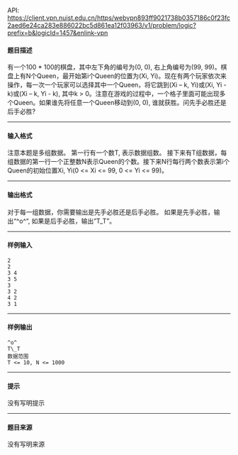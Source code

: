 API: https://client.vpn.nuist.edu.cn/https/webvpn893ff9021738b0357186c0f23fc2aed6e24ca283e886022bc5d861ea12f03963/v1/problem/logic?prefix=b&logicId=1457&enlink-vpn

#### 题目描述

有一个100 \* 100的棋盘，其中左下角的编号为(0, 0), 右上角编号为(99, 99)。棋盘上有N个Queen，最开始第i个Queen的位置为(Xi, Yi)。现在有两个玩家依次来操作，每一次一个玩家可以选择其中一个Queen，将它跳到(Xi – k, Yi)或(Xi, Yi - k)或(Xi – k, Yi - k), 其中k > 0。注意在游戏的过程中，一个格子里面可能出现多个Queen。如果谁先将任意一个Queen移动到(0, 0), 谁就获胜。问先手必胜还是后手必胜?

---

#### 输入格式

注意本题是多组数据。 第一行有一个数T, 表示数据组数。 接下来有T组数据，每组数据的第一行一个正整数N表示Queen的个数。接下来N行每行两个数表示第i个Queen的初始位置Xi, Yi(0 <= Xi <= 99, 0 <= Yi <= 99)。

---

#### 输出格式

对于每一组数据，你需要输出是先手必胜还是后手必胜。 如果是先手必胜，输出“^o^“, 如果是后手必胜，输出”T\_T”。

---

#### 样例输入
```
2
2
3 4
3 5
3
3 2
4 2
3 1

```

---

#### 样例输出
```
^o^
T\_T
数据范围
T <= 10, N <= 1000

```

---

#### 提示

没有写明提示

---

#### 题目来源

没有写明来源